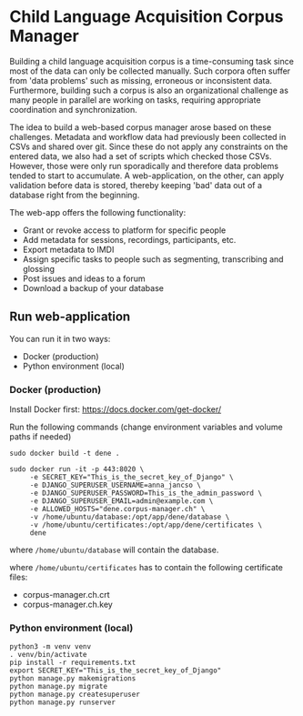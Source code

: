 # Child Language Acquisition Corpus Manager

Building a child language acquisition corpus is a time-consuming task
since most of the data can only be collected manually. Such corpora often
suffer from 'data problems' such as missing, erroneous or inconsistent data.
Furthermore, building such a corpus is also an organizational challenge
as many people in parallel are working on tasks, requiring appropriate
coordination and synchronization.

The idea to build a web-based corpus manager arose based on these challenges.
Metadata and workflow data had previously been collected in CSVs and shared
over git. Since these do not apply any constraints on the entered data,
we also had a set of scripts which checked those CSVs.
However, those were only run sporadically and therefore data problems tended
to start to accumulate. A web-application, on the other, can
apply validation before data is stored, thereby keeping 'bad' data out of a
database right from the beginning.

The web-app offers the following functionality:
* Grant or revoke access to platform for specific people
* Add metadata for sessions, recordings, participants, etc.
* Export metadata to IMDI
* Assign specific tasks to people such as segmenting, transcribing and glossing
* Post issues and ideas to a forum
* Download a backup of your database

## Run web-application

You can run it in two ways:
* Docker (production)
* Python environment (local)

### Docker (production)
Install Docker first: https://docs.docker.com/get-docker/

Run the following commands (change environment variables and volume paths if needed)
```shell
sudo docker build -t dene .

sudo docker run -it -p 443:8020 \
     -e SECRET_KEY="This_is_the_secret_key_of_Django" \
     -e DJANGO_SUPERUSER_USERNAME=anna_jancso \
     -e DJANGO_SUPERUSER_PASSWORD=This_is_the_admin_password \
     -e DJANGO_SUPERUSER_EMAIL=admin@example.com \
     -e ALLOWED_HOSTS="dene.corpus-manager.ch" \
     -v /home/ubuntu/database:/opt/app/dene/database \
     -v /home/ubuntu/certificates:/opt/app/dene/certificates \
     dene
```

where `/home/ubuntu/database` will contain the database.

where `/home/ubuntu/certificates` has to contain the following certificate files:
* corpus-manager.ch.crt
* corpus-manager.ch.key


### Python environment (local)
```
python3 -m venv venv
. venv/bin/activate
pip install -r requirements.txt
export SECRET_KEY="This_is_the_secret_key_of_Django"
python manage.py makemigrations
python manage.py migrate
python manage.py createsuperuser
python manage.py runserver
```